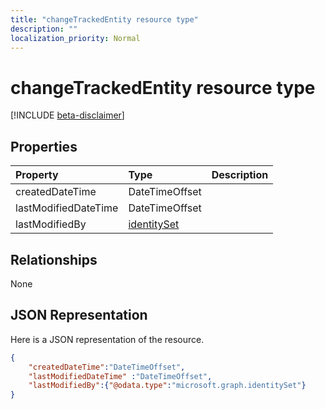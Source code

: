 ```yaml
---
title: "changeTrackedEntity resource type"
description: ""
localization_priority: Normal
---
```


# changeTrackedEntity resource type

[!INCLUDE [beta-disclaimer](../../includes/beta-disclaimer.md)]

## Properties
|Property|Type|Description|
|:---|:---|:---|
|createdDateTime| DateTimeOffset| |
|lastModifiedDateTime| DateTimeOffset| |
|lastModifiedBy| [identitySet](identityset.md) | |

## Relationships
None
## JSON Representation
Here is a JSON representation of the resource.
<!--{
  "blockType": "resource",
  "@odata.type": "microsoft.graph.changeTrackedEntity",
  "baseType":"microsoft.graph.entity",
  "abstract":true
}-->
``` json
{
    "createdDateTime":"DateTimeOffset",
    "lastModifiedDateTime" :"DateTimeOffset",
    "lastModifiedBy":{"@odata.type":"microsoft.graph.identitySet"}
}
```



